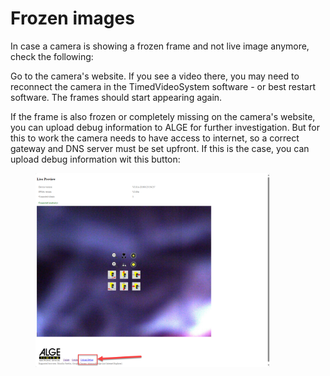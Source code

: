 # Frozen images

In case a camera is showing a frozen frame and not live image anymore, check the following:

Go to the camera's website. If you see a video there, you may need to reconnect the camera in the TimedVideoSystem software - or best restart software. The frames should start appearing again.&#x20;

If the frame is also frozen or completely missing on the camera's website, you can upload debug information to ALGE for further investigation. But for this to work the camera needs to have access to internet, so a correct gateway and DNS server must be set upfront. If this is the case, you can upload debug information wit this button:&#x20;

<figure><img src="../../../.gitbook/assets/image (1).png" alt="" width="375"><figcaption></figcaption></figure>
